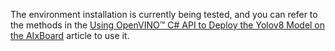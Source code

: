 The environment installation is currently being tested, and you can refer to the methods in the [Using OpenVINO™ C# API to Deploy the Yolov8 Model on the AIxBoard](../../tutorial_examples/AlxBoard_deploy_yolov8/README.md) article to use it.

